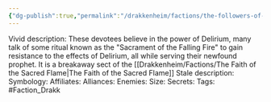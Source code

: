 ```yaml
---
{"dg-publish":true,"permalink":"/drakkenheim/factions/the-followers-of-the-falling-flame/"}
---
```



Vivid description: These devotees believe in the power of Delirium, many talk of some ritual known as the "Sacrament of the Falling Fire" to gain resistance to the effects of Delirium, all while serving their newfound prophet. 
It is a breakaway sect of the [[Drakkenheim/Factions/The Faith of the Sacred Flame\|The Faith of the Sacred Flame]]
Stale description: 
Symbology: 
Affiliates: 
Alliances: 
Enemies: 
Size: 
Secrets: 
Tags: #Faction_Drakk 